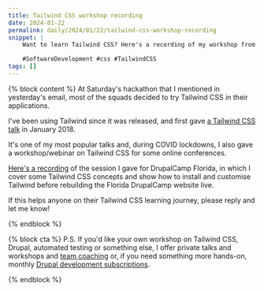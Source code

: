 ```yaml
---
title: Tailwind CSS workshop recording
date: 2024-01-22
permalink: daily/2024/01/22/tailwind-css-workshop-recording
snippet: |
    Want to learn Tailwind CSS? Here's a recording of my workshop from DrupalCamp Florida 2022.

    #SoftwareDevelopment #css #TailwindCSS
tags: []
---
```


{% block content %}
At Saturday's hackathon that I mentioned in yesterday's email, most of the squads decided to try Tailwind CSS in their applications.

I've been using Tailwind since it was released, and first gave [a Tailwind CSS talk][talk] in January 2018.

It's one of my most popular talks and, during COVID lockdowns, I also gave a workshop/webinar on Tailwind CSS for some online conferences.

[Here's a recording][recording] of the session I gave for DrupalCamp Florida, in which I cover some Tailwind CSS concepts and show how to install and customise Tailwind before rebuilding the Florida DrupalCamp website live.

If this helps anyone on their Tailwind CSS learning journey, please reply and let me know!

[recording]: https://www.youtube.com/watch?v=phFDKF-9j0Y
[talk]: {{site.url}}/talks/taking-flight-with-tailwind-css
{% endblock %}

{% block cta %}
P.S. If you'd like your own workshop on Tailwind CSS, Drupal, automated testing or something else, I offer private talks and workshops and [team coaching][coaching] or, if you need something more hands-on, monthly [Drupal development subscriptions][subscription].

[coaching]: {{site.url}}/team-coaching
[subscription]: {{site.url}}/subscription
{% endblock %}
